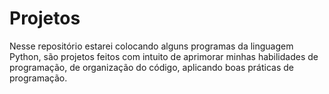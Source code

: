 # Projetos
Nesse repositório estarei colocando alguns programas da linguagem Python, são projetos feitos com intuito de aprimorar minhas habilidades de programação, de organização do código, aplicando boas práticas de programação. 
